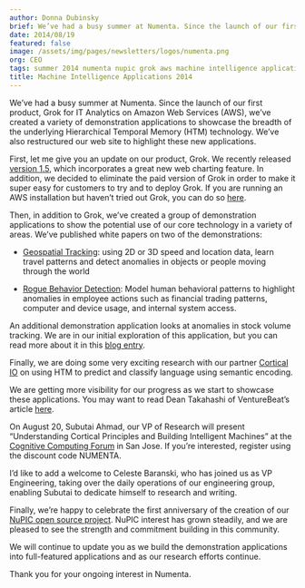 ```yaml
---
author: Donna Dubinsky
brief: We’ve had a busy summer at Numenta. Since the launch of our first product, Grok for IT Analytics on Amazon Web Services (AWS), we’ve created a variety of demonstration applications to showcase
date: 2014/08/19
featured: false
image: /assets/img/pages/newsletters/logos/numenta.png
org: CEO
tags: summer 2014 numenta nupic grok aws machine intelligence applications
title: Machine Intelligence Applications 2014
---
```


We’ve had a busy summer at Numenta. Since the launch of our first product, Grok
for IT Analytics on Amazon Web Services (AWS), we’ve created a variety of
demonstration applications to showcase the breadth of the underlying
Hierarchical Temporal Memory (HTM) technology.  We’ve also restructured our web
site to highlight these new applications.

First, let me give you an update on our product, Grok.  We recently released
[version 1.5](https://aws.amazon.com/marketplace/pp/B00I18SNQ6/ref=srh_res_product_title?ie=UTF8&sr=0-2&qid=1406131482540),
which incorporates a great new web charting feature.  In addition,
we decided to eliminate the paid version of Grok in order to make it super easy
for customers to try and to deploy Grok.  If you are running an AWS installation
but haven’t tried out Grok, you can do so
[here](https://aws.amazon.com/marketplace/pp/B00I18SNQ6/ref=srh_res_product_title?ie=UTF8&sr=0-2&qid=1406131482540).

Then, in addition to Grok, we’ve created a group of demonstration applications
to show the potential use of our core technology in a variety of areas. We’ve
published white papers on two of the demonstrations:

* [Geospatial Tracking](/assets/pdf/whitepapers/Geospatial%20Tracking%20White%20Paper.pdf):
  using 2D or 3D speed and location data, learn travel patterns and detect
  anomalies in objects or people moving through the world

* [Rogue Behavior Detection](/assets/pdf/whitepapers/Rogue%20Behavior%20Detection%20White%20Paper.pdf):
  Model human behavioral patterns to highlight anomalies in employee actions
  such as financial trading patterns, computer and device usage, and internal
  system access.

An additional demonstration application looks at anomalies in stock volume
tracking.  We are in our initial exploration of this application, but you can
read more about it in this
[blog entry](/blog/detecting-anomalies-in-stock-volumes.html).

Finally, we are doing some very exciting research with our partner
[Cortical IO](http://www.cortical.io/)
on using HTM to predict and classify language using semantic encoding.

We are getting more visibility for our progress as we start to showcase these
applications.  You may want to read Dean Takahashi of VentureBeat’s article
[here](http://venturebeat.com/2014/07/09/numentas-brain-research-has-taken-a-long-nine-years-but-it-starting-to-pay-off-interview/).

On August 20, Subutai Ahmad, our VP of Research will present “Understanding
Cortical Principles and Building Intelligent Machines” at the
[Cognitive Computing Forum](/events/cognitive-computing-forum.html)
in San Jose. If you’re interested, register using the discount code NUMENTA.

I’d like to add a welcome to Celeste Baranski, who has joined us as VP
Engineering, taking over the daily operations of our engineering group, enabling
Subutai to dedicate himself to research and writing.

Finally, we’re happy to celebrate the first anniversary of the creation of our
[NuPIC open source project](http://numenta.org/).
NuPIC interest has grown steadily, and we are pleased to see the strength and
commitment building in this community.

We will continue to update you as we build the demonstration applications into
full-featured applications and as our research efforts continue.

Thank you for your ongoing interest in Numenta.
